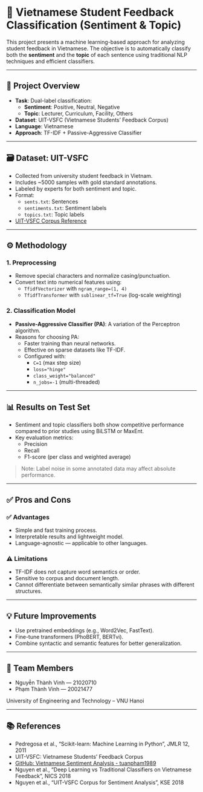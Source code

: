 
# 📝 Vietnamese Student Feedback Classification (Sentiment & Topic)

This project presents a machine learning-based approach for analyzing student feedback in Vietnamese. The objective is to automatically classify both the **sentiment** and the **topic** of each sentence using traditional NLP techniques and efficient classifiers.

---

## 📌 Project Overview

- **Task**: Dual-label classification:
  - **Sentiment**: Positive, Neutral, Negative
  - **Topic**: Lecturer, Curriculum, Facility, Others
- **Dataset**: UIT-VSFC (Vietnamese Students’ Feedback Corpus)
- **Language**: Vietnamese
- **Approach**: TF-IDF + Passive-Aggressive Classifier

---

## 🗃️ Dataset: UIT-VSFC

- Collected from university student feedback in Vietnam.
- Includes ~5000 samples with gold standard annotations.
- Labeled by experts for both sentiment and topic.
- Format:
  - `sents.txt`: Sentences
  - `sentiments.txt`: Sentiment labels
  - `topics.txt`: Topic labels
- [UIT-VSFC Corpus Reference](https://uit-nlp.github.io/datasets/uit-vsfc.html)

---

## ⚙️ Methodology

### 1. Preprocessing

- Remove special characters and normalize casing/punctuation.
- Convert text into numerical features using:
  - `TfidfVectorizer` with `ngram_range=(1, 4)`
  - `TfidfTransformer` with `sublinear_tf=True` (log-scale weighting)

### 2. Classification Model

- **Passive-Aggressive Classifier (PA)**: A variation of the Perceptron algorithm.
- Reasons for choosing PA:
  - Faster training than neural networks.
  - Effective on sparse datasets like TF-IDF.
  - Configured with:
    - `C=1` (max step size)
    - `loss="hinge"`
    - `class_weight="balanced"`
    - `n_jobs=-1` (multi-threaded)

---

## 📊 Results on Test Set

- Sentiment and topic classifiers both show competitive performance compared to prior studies using BiLSTM or MaxEnt.
- Key evaluation metrics:
  - Precision
  - Recall
  - F1-score (per class and weighted average)

> Note: Label noise in some annotated data may affect absolute performance.

---

## ✅ Pros and Cons

### ✅ Advantages
- Simple and fast training process.
- Interpretable results and lightweight model.
- Language-agnostic — applicable to other languages.

### ⚠️ Limitations
- TF-IDF does not capture word semantics or order.
- Sensitive to corpus and document length.
- Cannot differentiate between semantically similar phrases with different structures.

---

## 💡 Future Improvements

- Use pretrained embeddings (e.g., Word2Vec, FastText).
- Fine-tune transformers (PhoBERT, BERTvi).
- Combine syntactic and semantic features for better generalization.

---

## 👥 Team Members

- Nguyễn Thành Vinh — 21020710  
- Phạm Thành Vinh — 20021477

University of Engineering and Technology – VNU Hanoi

---

## 📚 References

- Pedregosa et al., “Scikit-learn: Machine Learning in Python”, JMLR 12, 2011  
- UIT-VSFC: Vietnamese Students’ Feedback Corpus  
- [GitHub: Vietnamese Sentiment Analysis - tuanpham1989](https://github.com/tuanpham1989/sentiment_analysis_nal)  
- Nguyen et al., “Deep Learning vs Traditional Classifiers on Vietnamese Feedback”, NICS 2018  
- Nguyen et al., “UIT-VSFC Corpus for Sentiment Analysis”, KSE 2018

